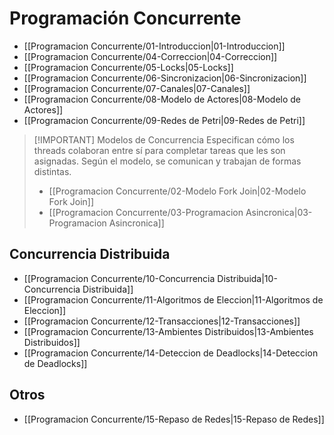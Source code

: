 # Programación Concurrente
- [[Programacion Concurrente/01-Introduccion|01-Introduccion]]
- [[Programacion Concurrente/04-Correccion|04-Correccion]]
- [[Programacion Concurrente/05-Locks|05-Locks]]
- [[Programacion Concurrente/06-Sincronizacion|06-Sincronizacion]]
- [[Programacion Concurrente/07-Canales|07-Canales]]
- [[Programacion Concurrente/08-Modelo de Actores|08-Modelo de Actores]]
- [[Programacion Concurrente/09-Redes de Petri|09-Redes de Petri]]



> [!IMPORTANT] Modelos de Concurrencia
> Especifican cómo los threads colaboran entre sí para completar tareas que les son asignadas. Según el modelo, se comunican y trabajan de formas distintas.
> - [[Programacion Concurrente/02-Modelo Fork Join|02-Modelo Fork Join]]
> - [[Programacion Concurrente/03-Programacion Asincronica|03-Programacion Asincronica]]

## Concurrencia Distribuida
- [[Programacion Concurrente/10-Concurrencia Distribuida|10-Concurrencia Distribuida]]
- [[Programacion Concurrente/11-Algoritmos de Eleccion|11-Algoritmos de Eleccion]]
- [[Programacion Concurrente/12-Transacciones|12-Transacciones]]
- [[Programacion Concurrente/13-Ambientes Distribuidos|13-Ambientes Distribuidos]]
- [[Programacion Concurrente/14-Deteccion de Deadlocks|14-Deteccion de Deadlocks]]

## Otros
- [[Programacion Concurrente/15-Repaso de Redes|15-Repaso de Redes]]